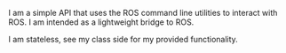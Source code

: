 I am a simple API that uses the ROS command line utilities to interact with ROS. I am intended as a lightweight bridge to ROS.

I am stateless, see my class side for my provided functionality. 